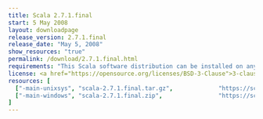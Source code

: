 ```yaml
---
title: Scala 2.7.1.final
start: 5 May 2008
layout: downloadpage
release_version: 2.7.1.final
release_date: "May 5, 2008"
show_resources: "true"
permalink: /download/2.7.1.final.html
requirements: "This Scala software distribution can be installed on any Unix-like or Windows system. It requires the Java runtime version 1.6 or 1.7."
license: <a href="https://opensource.org/licenses/BSD-3-Clause">3-clause BSD license</a>
resources: [
  ["-main-unixsys", "scala-2.7.1.final.tar.gz",             "https://scala-lang.org/files/archive/scala-2.7.1.final.tar.gz",                "Mac OS X, Unix, Cygwin",  "13 MB"],
  ["-main-windows", "scala-2.7.1.final.zip",                "https://scala-lang.org/files/archive/scala-2.7.1.final.zip",                   "Windows",                 "13 MB"]
]
---
```




